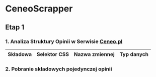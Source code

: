 # CeneoScrapper

## Etap 1
### 1. Analiza Struktury Opinii w Serwisie [Ceneo.pl](https://www.ceneo.pl)

|Składowa|Selektor CSS|Nazwa zmiennej|Typ danych|
|--------|------------|--------------|----------|


### 2. Pobranie składowych pojedynczej opinii
